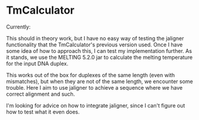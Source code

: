 # TmCalculator

Currently: 

This should in theory work, but I have no easy way of testing the jaligner functionality that the TmCalculator's previous version used. Once I have some idea of how to approach this, I can test my implementation further. As it stands, we use the MELTING 5.2.0 jar to calculate the melting temperature for the input DNA duplex.

This works out of the box for duplexes of the same length (even with mismatches), but when they are not of the same length, we encounter some trouble. Here I aim to use jaligner to achieve a sequence where we have correct alignment and such.

I'm looking for advice on how to integrate jaligner, since I can't figure out how to test what it even does.
